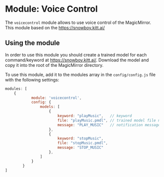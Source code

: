 # Module: Voice Control 
The `voicecontrol` module allows to use voice control of the MagicMirror.
This module based on the https://snowboy.kitt.ai/

## Using the module

In order to use this module you should create a trained model for each command/keyword at https://snowboy.kitt.ai/. 
Download the model and copy it into the root of the MagicMirror directory.


To use this module, add it to the modules array in the `config/config.js` file with the following settings:
````javascript
modules: [
	{
			module: 'voicecontrol',
			config: {
				models: [
					{
						keyword: "playMusic",   // keyword 
						file: "playMusic.pmdl", // trained model file name
						message: "PLAY_MUSIC"   // notification message that's broadcast in the MagicMirror app
					},
					{
						keyword: "stopMusic",
						file: "stopMusic.pmdl",
						message: "STOP_MUSIC"
					},
				]
			}
		}
]
````

